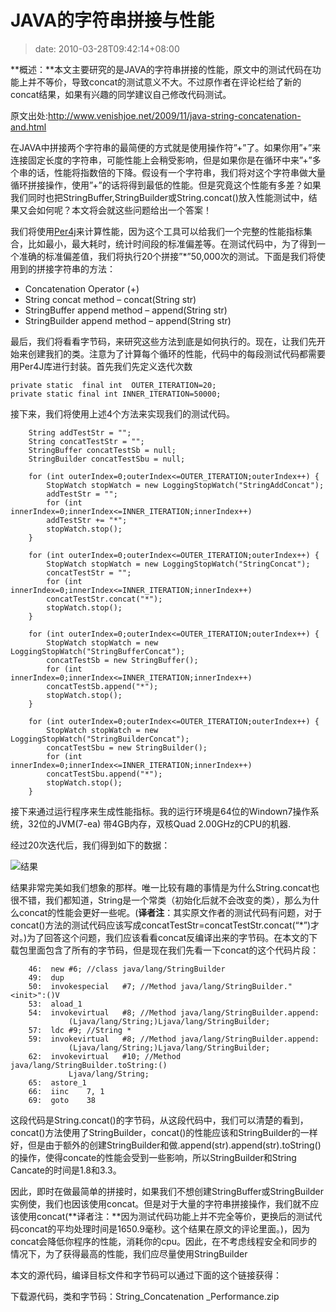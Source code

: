 # JAVA的字符串拼接与性能
>date: 2010-03-28T09:42:14+08:00


**概述：**本文主要研究的是JAVA的字符串拼接的性能，原文中的测试代码在功能上并不等价，导致concat的测试意义不大。不过原作者在评论栏给了新的concat结果，如果有兴趣的同学建议自己修改代码测试。


原文出处:<http://www.venishjoe.net/2009/11/java-string-concatenation-and.html>


在JAVA中拼接两个字符串的最简便的方式就是使用操作符”+”了。如果你用”+”来连接固定长度的字符串，可能性能上会稍受影响，但是如果你是在循环中来”+”多个串的话，性能将指数倍的下降。假设有一个字符串，我们将对这个字符串做大量循环拼接操作，使用”+”的话将得到最低的性能。但是究竟这个性能有多差？如果我们同时也把StringBuffer,StringBuilder或String.concat()放入性能测试中，结果又会如何呢？本文将会就这些问题给出一个答案！  




我们将使用[Per4j](http://perf4j.codehaus.org/index.html)来计算性能，因为这个工具可以给我们一个完整的性能指标集合，比如最小，最大耗时，统计时间段的标准偏差等。在测试代码中，为了得到一个准确的标准偏差值，我们将执行20个拼接”\*”50,000次的测试。下面是我们将使用到的拼接字符串的方法：


* Concatenation Operator (+)
* String concat method – concat(String str)
* StringBuffer append method – append(String str)
* StringBuilder append method – append(String str)


最后，我们将看看字节码，来研究这些方法到底是如何执行的。现在，让我们先开始来创建我扪的类。注意为了计算每个循环的性能，代码中的每段测试代码都需要用Per4J库进行封装。首先我们先定义迭代次数



```
private static  final int  OUTER_ITERATION=20;
private static final int INNER_ITERATION=50000;

```

接下来，我们将使用上述4个方法来实现我们的测试代码。



```
  	String addTestStr = "";
  	String concatTestStr = "";
  	StringBuffer concatTestSb = null;
  	StringBuilder concatTestSbu = null;
  	 
  	for (int outerIndex=0;outerIndex<=OUTER_ITERATION;outerIndex++) {
  	    StopWatch stopWatch = new LoggingStopWatch("StringAddConcat");
  	    addTestStr = "";
  	    for (int innerIndex=0;innerIndex<=INNER_ITERATION;innerIndex++)
  	    addTestStr += "*";
  	    stopWatch.stop();
  	}       
  	 
  	for (int outerIndex=0;outerIndex<=OUTER_ITERATION;outerIndex++) {
  	    StopWatch stopWatch = new LoggingStopWatch("StringConcat");
  	    concatTestStr = "";
  	    for (int innerIndex=0;innerIndex<=INNER_ITERATION;innerIndex++)
  	    concatTestStr.concat("*");
  	    stopWatch.stop();
  	}
  	 
  	for (int outerIndex=0;outerIndex<=OUTER_ITERATION;outerIndex++) {
  	    StopWatch stopWatch = new LoggingStopWatch("StringBufferConcat");
  	    concatTestSb = new StringBuffer();
  	    for (int innerIndex=0;innerIndex<=INNER_ITERATION;innerIndex++)
  	    concatTestSb.append("*");
  	    stopWatch.stop();
  	}
  	 
  	for (int outerIndex=0;outerIndex<=OUTER_ITERATION;outerIndex++) {
  	    StopWatch stopWatch = new LoggingStopWatch("StringBuilderConcat");
  	    concatTestSbu = new StringBuilder();
  	    for (int innerIndex=0;innerIndex<=INNER_ITERATION;innerIndex++)
  	    concatTestSbu.append("*");
  	    stopWatch.stop();
  	}

```

接下来通过运行程序来生成性能指标。我的运行环境是64位的Windown7操作系统，32位的JVM(7-ea) 带4GB内存，双核Quad 2.00GHz的CPU的机器.


经过20次迭代后，我们得到如下的数据：  

![](https://coolshell.cn/wp-content/uploads/2010/03/String_Perf_Chart_217.png "结果")


结果非常完美如我们想象的那样。唯一比较有趣的事情是为什么String.concat也很不错，我们都知道，String是一个常类（初始化后就不会改变的类），那么为什么concat的性能会更好一些呢。(**译者注**：其实原文作者的测试代码有问题，对于concat()方法的测试代码应该写成concatTestStr=concatTestStr.concat(“\*”)才对。)为了回答这个问题，我们应该看看concat反编译出来的字节码。在本文的下载包里面包含了所有的字节码，但是现在我们先看一下concat的这个代码片段：



```
    46:  new #6; //class java/lang/StringBuilder
    49:  dup
    50:  invokespecial   #7; //Method java/lang/StringBuilder."<init>":()V
    53:  aload_1
    54:  invokevirtual   #8; //Method java/lang/StringBuilder.append:
             (Ljava/lang/String;)Ljava/lang/StringBuilder;
    57:  ldc #9; //String *
    59:  invokevirtual   #8; //Method java/lang/StringBuilder.append:
             (Ljava/lang/String;)Ljava/lang/StringBuilder;
    62:  invokevirtual   #10; //Method java/lang/StringBuilder.toString:()
             Ljava/lang/String;
    65:  astore_1
    66:  iinc    7, 1
    69:  goto    38

```

这段代码是String.concat()的字节码，从这段代码中，我们可以清楚的看到，concat()方法使用了StringBuilder，concat()的性能应该和StringBuilder的一样好，但是由于额外的创建StringBuilder和做.append(str).append(str).toString()的操作，使得concate的性能会受到一些影响，所以StringBuilder和String Cancate的时间是1.8和3.3。


因此，即时在做最简单的拼接时，如果我们不想创建StringBuffer或StringBuilder实例使，我们也因该使用concat。但是对于大量的字符串拼接操作，我们就不应该使用concat(**译者注：**因为测试代码功能上并不完全等价，更换后的测试代码concat的平均处理时间是1650.9毫秒。这个结果在原文的评论里面。)，因为concat会降低你程序的性能，消耗你的cpu。因此，在不考虑线程安全和同步的情况下，为了获得最高的性能，我们应尽量使用StringBuilder


本文的源代码，编译目标文件和字节码可以通过下面的这个链接获得：


下载源代码，类和字节码：String\_Concatenation \_Performance.zip


